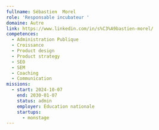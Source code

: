 ```yaml
---
fullname: Sébastien  Morel
role: 'Responsable incubateur '
domaine: Autre
link: https://www.linkedin.com/in/s%C3%A9bastien-morel/
competences:
  - Administration Publique
  - Croissance
  - Product design
  - Product strategy
  - SEO
  - SEM
  - Coaching
  - Communication
missions:
  - start: 2024-10-07
    end: 2030-01-07
    status: admin
    employer: Éducation nationale
    startups:
      - monstage
---
```

